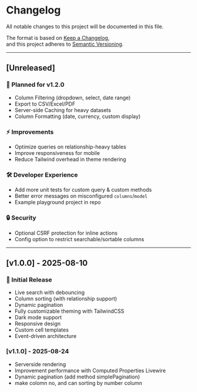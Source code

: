 # Changelog

All notable changes to this project will be documented in this file.

The format is based on [Keep a Changelog](https://keepachangelog.com/en/1.0.0/),  
and this project adheres to [Semantic Versioning](https://semver.org/).

---

## [Unreleased]

### 🚀 Planned for v1.2.0

- Column Filtering (dropdown, select, date range)
- Export to CSV/Excel/PDF
- Server-side Caching for heavy datasets
- Column Formatting (date, currency, custom display)

### ⚡ Improvements

- Optimize queries on relationship-heavy tables
- Improve responsiveness for mobile
- Reduce Tailwind overhead in theme rendering

### 🛠 Developer Experience

- Add more unit tests for custom query & custom methods
- Better error messages on misconfigured `columns`/`model`
- Example playground project in repo

### 🔒 Security

- Optional CSRF protection for inline actions
- Config option to restrict searchable/sortable columns

---

## [v1.0.0] - 2025-08-10

### 🎉 Initial Release

- Live search with debouncing
- Column sorting (with relationship support)
- Dynamic pagination
- Fully customizable theming with TailwindCSS
- Dark mode support
- Responsive design
- Custom cell templates
- Event-driven architecture

### [v1.1.0] - 2025-08-24

- Serverside rendering
- Improvement performance with Computed Properties Livewire
- Dynamic pagination (add method simplePagination)
- make colomn no, and can sorting by number column
